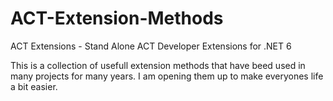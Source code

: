 # ACT-Extension-Methods
ACT Extensions - Stand Alone ACT Developer Extensions for .NET 6

This is a collection of usefull extension methods that have beed used in many projects for many years.  I am opening them up to make everyones life a bit easier.
